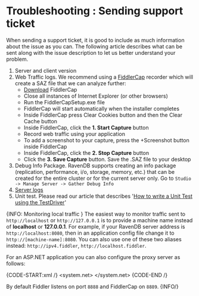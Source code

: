 # Troubleshooting : Sending support ticket

When sending a support ticket, it is good to include as much information about the issue as you can. The following article describes what can be sent along with the issue description to let us better understand your problem.

1. Server and client version
2. Web Traffic logs. We recommend using a [FiddlerCap](http://www.telerik.com/fiddler/fiddlercap) recorder which will create a SAZ file that we can analyze further:
    - [Download](http://www.telerik.com/fiddler/fiddlercap) FiddlerCap
    - Close all instances of Internet Explorer (or other browsers)
    - Run the FiddlerCapSetup.exe file
    - FiddlerCap will start automatically when the installer completes
    - Inside FiddlerCap press Clear Cookies button and then the Clear Cache button
    - Inside FiddlerCap, click the **1. Start Capture** button
    - Record web traffic using your application
    - To add a screenshot to your capture, press the +Screenshot button inside FiddlerCap
    - Inside FiddlerCap, click the **2. Stop Capture** button
    - Click the **3. Save Capture** button. Save the .SAZ file to your desktop
3. Debug Info Package. RavenDB supports creating an info package (replication, performance, i/o, storage, memory, etc.) that can be created for the entire cluster or for the current server only. Go to `Studio -> Manage Server -> Gather Debug Info`
4. [Server logs](../../server/troubleshooting/enabling-logging)
5. Unit test. Please read our article that describes '[How to write a Unit Test using the TestDriver](../../start/test-driver)'

{INFO: Monitoring local traffic }
The easiest way to monitor traffic sent to `http://localhost` or `http://127.0.0.1` is to provide a machine name instead of **localhost** or **127.0.0.1**.
For example, if your RavenDB server address is `http://localhost:8080`, then in an application config file change it to  `http://[machine-name]:8080`. You can also use one of these two aliases instead:  `http://ipv4.fiddler`, `http://localhost.fiddler`.

For an ASP.NET application you can also configure the proxy server as follows:

{CODE-START:xml /}
<system.net>
  <defaultProxy>
    <proxy bypassonlocal="False" usesystemdefault="True" proxyaddress="http://127.0.0.1:[port number]" />
  </defaultProxy>
</system.net>
{CODE-END /}

By default Fiddler listens on port `8888` and FiddlerCap on `8889`.
{INFO/}
